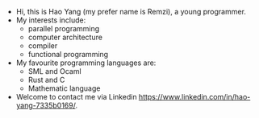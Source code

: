 - Hi, this is Hao Yang (my prefer name is Remzi), a young programmer. 
- My interests include:
  - parallel programming
  - computer architecture
  - compiler
  - functional programming
- My favourite programming languages are:
  - SML and Ocaml
  - Rust and C
  - Mathematic language
- Welcome to contact me via Linkedin <https://www.linkedin.com/in/hao-yang-7335b0169/>.


